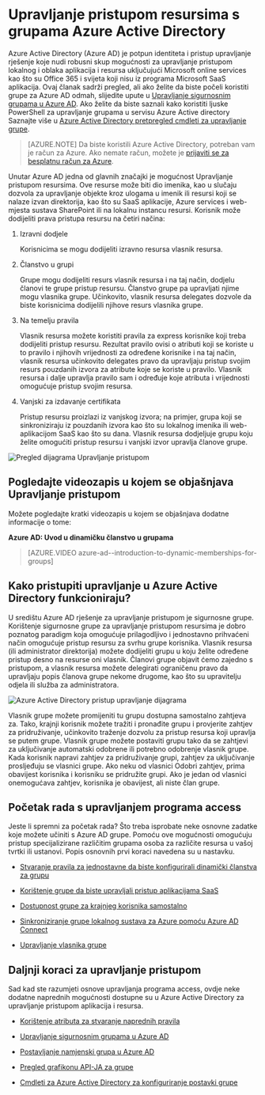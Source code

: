 <properties
    pageTitle="Upravljanje pristupom resursima s grupama Azure Active Directory | Microsoft Azure"
    description="Upute za korištenje grupa servisa Azure Active Directory za upravljanje korisničkim pristupom lokalnog i oblaka aplikacija i resursa."
    services="active-directory"
    documentationCenter=""
    authors="curtand"
    manager="femila"
    editor=""
/>

<tags
    ms.service="active-directory"
    ms.workload="identity"
    ms.tgt_pltfrm="na"
    ms.devlang="na"
    ms.topic="article"
    ms.date="08/10/2016"
    ms.author="curtand"/>


# <a name="managing-access-to-resources-with-azure-active-directory-groups"></a>Upravljanje pristupom resursima s grupama Azure Active Directory

Azure Active Directory (Azure AD) je potpun identiteta i pristup upravljanje rješenje koje nudi robusni skup mogućnosti za upravljanje pristupom lokalnog i oblaka aplikacija i resursa uključujući Microsoft online services kao što su Office 365 i svijeta koji nisu iz programa Microsoft SaaS aplikacija. Ovaj članak sadrži pregled, ali ako želite da biste počeli koristiti grupe za Azure AD odmah, slijedite upute u [Upravljanje sigurnosnim grupama u Azure AD](active-directory-accessmanagement-manage-groups.md). Ako želite da biste saznali kako koristiti ljuske PowerShell za upravljanje grupama u servisu Azure Active directory Saznajte više u [Azure Active Directory pretpregled cmdleti za upravljanje grupe](active-directory-accessmanagement-groups-settings-v2-cmdlets.md).


> [AZURE.NOTE] Da biste koristili Azure Active Directory, potreban vam je račun za Azure. Ako nemate račun, možete je [prijaviti se za besplatnu račun za Azure](https://azure.microsoft.com/pricing/free-trial/).


Unutar Azure AD jedna od glavnih značajki je mogućnost Upravljanje pristupom resursima. Ove resurse može biti dio imenika, kao u slučaju dozvola za upravljanje objekte kroz ulogama u imenik ili resursi koji se nalaze izvan direktorija, kao što su SaaS aplikacije, Azure services i web-mjesta sustava SharePoint ili na lokalnu instancu resursi. Korisnik može dodijeliti prava pristupa resursu na četiri načina:


1. Izravni dodjele

    Korisnicima se mogu dodijeliti izravno resursa vlasnik resursa.

2. Članstvo u grupi

    Grupe mogu dodijeliti resurs vlasnik resursa i na taj način, dodjelu članovi te grupe pristup resursu. Članstvo grupe pa upravljati njime mogu vlasnika grupe. Učinkovito, vlasnik resursa delegates dozvole da biste korisnicima dodijelili njihove resurs vlasnika grupe.

3. Na temelju pravila

    Vlasnik resursa možete koristiti pravila za express korisnike koji treba dodijeliti pristup resursu. Rezultat pravilo ovisi o atributi koji se koriste u to pravilo i njihovih vrijednosti za određene korisnike i na taj način, vlasnik resursa učinkovito delegates pravo da upravljaju pristup svojim resurs pouzdanih izvora za atribute koje se koriste u pravilo. Vlasnik resursa i dalje upravlja pravilo sam i određuje koje atributa i vrijednosti omogućuje pristup svojim resursa.

4. Vanjski za izdavanje certifikata

    Pristup resursu proizlazi iz vanjskog izvora; na primjer, grupa koji se sinkroniziraju iz pouzdanih izvora kao što su lokalnog imenika ili web-aplikacijom SaaS kao što su dana. Vlasnik resursa dodjeljuje grupu koju želite omogućiti pristup resursu i vanjski izvor upravlja članove grupe.

  ![Pregled dijagrama Upravljanje pristupom](./media/active-directory-access-management-groups/access-management-overview.png)


## <a name="watch-a-video-that-explains-access-management"></a>Pogledajte videozapis u kojem se objašnjava Upravljanje pristupom

Možete pogledajte kratki videozapis u kojem se objašnjava dodatne informacije o tome:

**Azure AD: Uvod u dinamičku članstvo u grupama**

> [AZURE.VIDEO azure-ad--introduction-to-dynamic-memberships-for-groups]

## <a name="how-does-access-management-in-azure-active-directory-work"></a>Kako pristupiti upravljanje u Azure Active Directory funkcioniraju?
U središtu Azure AD rješenje za upravljanje pristupom je sigurnosne grupe. Korištenje sigurnosne grupe za upravljanje pristupom resursima je dobro poznatog paradigm koja omogućuje prilagodljivo i jednostavno prihvaćeni način omogućuje pristup resursu za svrhu grupe korisnika. Vlasnik resursa (ili administrator direktorija) možete dodijeliti grupu u koju želite određene pristup desno na resurse oni vlasnik. Članovi grupe objavit ćemo zajedno s pristupom, a vlasnik resursa možete delegirati ograničenu pravo da upravljaju popis članova grupe nekome drugome, kao što su upravitelju odjela ili služba za administratora.

![Azure Active Directory pristup upravljanje dijagrama](./media/active-directory-access-management-groups/active-directory-access-management-works.png)

Vlasnik grupe možete promijeniti tu grupu dostupna samostalno zahtjeva za. Tako, krajnji korisnik možete tražiti i pronađite grupu i provjerite zahtjev za pridruživanje, učinkovito traženje dozvolu za pristup resursa koji upravlja se putem grupe. Vlasnik grupe možete postaviti grupu tako da se zahtjevi za uključivanje automatski odobrene ili potrebno odobrenje vlasnik grupe. Kada korisnik napravi zahtjev za pridruživanje grupi, zahtjev za uključivanje prosljeđuju se vlasnici grupe. Ako neku od vlasnici Odobri zahtjev, prima obavijest korisnika i korisniku se pridružite grupi. Ako je jedan od vlasnici onemogućava zahtjev, korisnika je obavijest, ali niste član grupe.


## <a name="getting-started-with-access-management"></a>Početak rada s upravljanjem programa access
Jeste li spremni za početak rada? Što treba isprobate neke osnovne zadatke koje možete učiniti s Azure AD grupe. Pomoću ove mogućnosti omogućuju pristup specijalizirane različitim grupama osoba za različite resursa u vašoj tvrtki ili ustanovi. Popis osnovnih prvi koraci navedena su u nastavku.

* [Stvaranje pravila za jednostavne da biste konfigurirali dinamički članstva za grupu](active-directory-accessmanagement-manage-groups.md#how-can-i-manage-the-membership-of-a-group-dynamically)

* [Korištenje grupe da biste upravljali pristup aplikacijama SaaS](active-directory-accessmanagement-group-saasapps.md)

* [Dostupnost grupe za krajnjeg korisnika samostalno](active-directory-accessmanagement-self-service-group-management.md)

* [Sinkroniziranje grupe lokalnog sustava za Azure pomoću Azure AD Connect](active-directory-aadconnect.md)

* [Upravljanje vlasnika grupe](active-directory-accessmanagement-managing-group-owners.md)


## <a name="next-steps-for-access-management"></a>Daljnji koraci za upravljanje pristupom
Sad kad ste razumjeti osnove upravljanja programa access, ovdje neke dodatne naprednih mogućnosti dostupne su u Azure Active Directory za upravljanje pristupom aplikacija i resursa.

* [Korištenje atributa za stvaranje naprednih pravila](active-directory-accessmanagement-groups-with-advanced-rules.md)

* [Upravljanje sigurnosnim grupama u Azure AD](active-directory-accessmanagement-manage-groups.md)

* [Postavljanje namjenski grupa u Azure AD](active-directory-accessmanagement-dedicated-groups.md)

* [Pregled grafikonu API-JA za grupe](https://msdn.microsoft.com/Library/Azure/Ad/Graph/api/groups-operations#GroupFunctions)

* [Cmdleti za Azure Active Directory za konfiguriranje postavki grupe](active-directory-accessmanagement-groups-settings-cmdlets.md)
